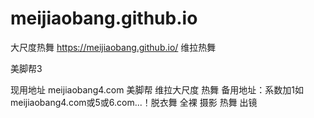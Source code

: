 # meijiaobang.github.io
大尺度热舞 https://meijiaobang.github.io/
维拉热舞

美脚帮3

现用地址
meijiaobang4.com
美脚帮
维拉大尺度
热舞
备用地址：系数加1如meijiaobang4.com或5或6.com...！脱衣舞
全裸
摄影 热舞 出镜
